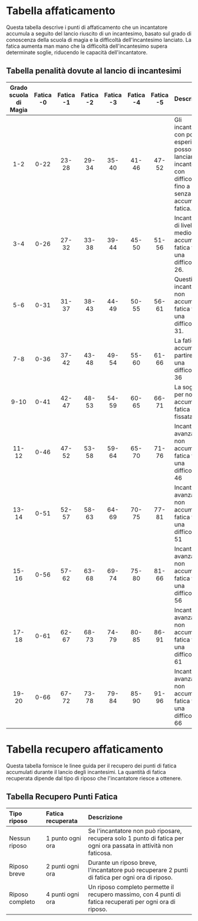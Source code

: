 # Tabella affaticamento
Questa tabella descrive i punti di affaticamento che un incantatore accumula a seguito del lancio riuscito di un incantesimo, basato sul grado di conoscenza della scuola di magia e la difficoltà dell'incantesimo lanciato. La fatica aumenta man mano che la difficoltà dell'incantesimo supera determinate soglie, riducendo le capacità dell'incantatore.

## Tabella penalità dovute al lancio di incantesimi
| Grado scuola di Magia | Fatica -0 | Fatica -1 | Fatica -2 | Fatica -3 | Fatica -4 | Fatica -5 | Descrizione                                                                                                        |
| :-------------------: | :-------: | :-------: | :-------: | :-------: | :-------: | :-------: | :----------------------------------------------------------------------------------------------------------------- |
| 1-2                   | 0-22      | 23-28     | 29-34     | 35-40     | 41-46     | 47-52     | Gli incantatori con poca esperienza possono lanciare incantesimi con difficoltà fino a 22 senza accumulare fatica. |
| 3-4                   | 0-26      | 27-32     | 33-38     | 39-44     | 45-50     | 51-56     | Incantatori di livello medio non accumulano fatica fino a una difficoltà di 26.                                    |
| 5-6                   | 0-31      | 31-37     | 38-43     | 44-49     | 50-55     | 56-61     | Questi incantatori non accumulano fatica fino a una difficoltà di 31.                                              |
| 7-8                   | 0-36      | 37-42     | 43-48     | 49-54     | 55-60     | 61-66     | La fatica si accumula a partire da una difficoltà di 36                                                            |
| 9-10                  | 0-41      | 42-47     | 48-53     | 54-59     | 60-65     | 66-71     | La soglia per non accumulare fatica è fissata a 41                                                                 |
| 11-12                 | 0-46      | 47-52     | 53-58     | 59-64     | 65-70     | 71-76     | Incantatori avanzati non accumulano fatica fino a una difficoltà di 46                                             |
| 13-14                 | 0-51      | 52-57     | 58-63     | 64-69     | 70-75     | 77-81     | Incantatori avanzati non accumulano fatica fino a una difficoltà di 51                                             |
| 15-16                 | 0-56      | 57-62     | 63-68     | 69-74     | 75-80     | 81-66     | Incantatori avanzati non accumulano fatica fino a una difficoltà di 56                                             |
| 17-18                 | 0-61      | 62-67     | 68-73     | 74-79     | 80-85     | 86-91     | Incantatori avanzati non accumulano fatica fino a una difficoltà di 61                                             |
| 19-20                 | 0-66      | 67-72     | 73-78     | 79-84     | 85-90     | 91-96     | Incantatori avanzati non accumulano fatica fino a una difficoltà di 66                                             |

# Tabella recupero affaticamento
Questa tabella fornisce le linee guida per il recupero dei punti di fatica accumulati durante il lancio degli incantesimi. La quantità di fatica recuperata dipende dal tipo di riposo che l'incantatore riesce a ottenere.

## Tabella Recupero Punti Fatica
|   Tipo riposo   | Fatica recuperata | Descrizione                                                                                                       |
| :-------------- | :---------------- | :---------------------------------------------------------------------------------------------------------------- |
| Nessun riposo   | 1 punto ogni ora  | Se l'incantatore non può riposare, recupera solo 1 punto di fatica per ogni ora passata in attività non faticosa. |
| Riposo breve    | 2 punti ogni ora  | Durante un riposo breve, l'incantatore può recuperare 2 punti di fatica per ogni ora di riposo.                   |
| Riposo completo | 4 punti ogni ora  | Un riposo completo permette il recupero massimo, con 4 punti di fatica recuperati per ogni ora di riposo.         |
